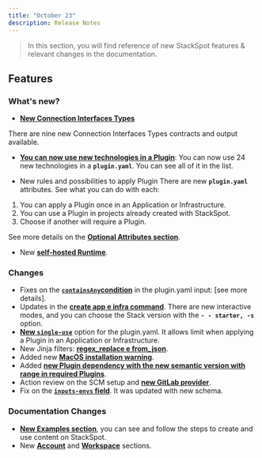 ```yaml
---
title: "October 23"
description: Release Notes
---
```


> In this section, you will find reference of new StackSpot features & relevant changes in the documentation.

## **Features**

### **What's new?**

- [**New Connection Interfaces Types**](/en/create-use/connections/connection-interface)

There are nine new Connection Interfaces Types contracts and output available.

- [**You can now use new technologies in a Plugin**](/en/create-use/create-content/yaml-files/plugin-yaml): You can now use 24 new technologies in a **`plugin.yaml`**. You can see all of it in the list.

- New rules and possibilities to apply Plugin
There are new **`plugin.yaml`** attributes. See what you can do with each:

1. You can apply a Plugin once in an Application or Infrastructure.
2. You can use a Plugin in projects already created with StackSpot.
3. Choose if another will require a Plugin.

See more details on the [**Optional Attributes section**](/en/create-use/create-content/yaml-files/plugin-yaml).

- New [**self-hosted Runtime**](/en/deployment/runtime-engine/self-hosted-runtime).

### **Changes**

- Fixes on the [**`containsAny`condition**](/en/create-use/create-content/yaml-files/inputs) in the plugin.yaml input: [see more details].
- Updates in the [**create app e infra command**](/en/home/stk-cli/commands/application-commands#stk-create-app). There are new interactive modes, and you can choose the Stack version with the **`- - starter, -s`** option.
- [**New `single-use`**](/en/create-use/create-content/yaml-files/plugin-yaml) option for the plugin.yaml. It allows limit when applying a Plugin in an Application or Infrastructure.
- New Jinja filters: [**regex_replace e from_json**](/en/create-use/create-content/yaml-files/jinja).
- Added new [**MacOS installation warning**](/en/home/stk-cli/install#execute-the-installer).
- Added [**new Plugin dependency with the new semantic version with range in required Plugins**](/en/create-use/create-content/yaml-files/plugin-yaml#specrequiresplugins).
- Action review on the SCM setup and [**new GitLab provider**](home/account/guides/scm-integration/gitlab).
- Fix on the [**`inputs-envs` field**](/en/create-use/create-content/yaml-files/plugin-yaml). It was updated with new schema.

### **Documentation Changes**

- [**New Examples section**](/en/examples), you can see and follow the steps to create and use content on StackSpot.
- New [**Account**](/en/home/account) and [**Workspace**](/en/home/workspace) sections.